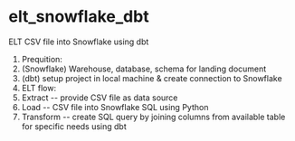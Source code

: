 # elt_snowflake_dbt
ELT CSV file into Snowflake using dbt
1. Prequition:
  1. (Snowflake) Warehouse, database, schema for landing document
  2. (dbt) setup project in local machine & create connection to Snowflake
2. ELT flow:
  1. Extract -- provide CSV file as data source
  2. Load -- CSV file into Snowflake SQL using Python
  3. Transform -- create SQL query by joining columns from available table for specific needs using dbt 
